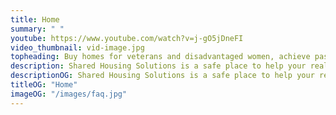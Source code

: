 ```yaml
---
title: Home
summary: " "
youtube: https://www.youtube.com/watch?v=j-gO5jDneFI
video_thumbnail: vid-image.jpg
topheading: Buy homes for veterans and disadvantaged women, achieve passive income and solve housing insecurity
description: Shared Housing Solutions is a safe place to help your real estate investment with expertise in how to develop certified shared housing models. We work with investors from Washington and the US and help them locate prime properties that will start or grow their real estate portfolios.
descriptionOG: Shared Housing Solutions is a safe place to help your real estate investment with expertise in how to develop certified shared housing models. We work with investors from Washington and the US and help them locate prime properties that will start or grow their real estate portfolios.
titleOG: "Home"
imageOG: "/images/faq.jpg"
---
```

